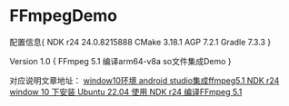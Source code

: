 # FFmpegDemo
配置信息{
NDK r24 24.0.8215888
CMake 3.18.1
AGP 7.2.1
Gradle 7.3.3
}

Version 1.0 {
FFmpeg 5.1 编译arm64-v8a so文件集成Demo
}

对应说明文章地址：
[window10环境 android studio集成ffmpeg5.1 NDK r24](https://www.jianshu.com/p/da6049a1140a)
[window 10 下安装 Ubuntu 22.04 使用 NDK r24 编译FFmpeg 5.1](https://www.jianshu.com/p/487f0e6d0e30)
